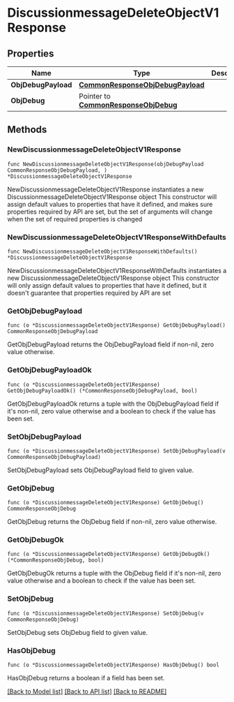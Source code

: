 # DiscussionmessageDeleteObjectV1Response

## Properties

Name | Type | Description | Notes
------------ | ------------- | ------------- | -------------
**ObjDebugPayload** | [**CommonResponseObjDebugPayload**](CommonResponseObjDebugPayload.md) |  | 
**ObjDebug** | Pointer to [**CommonResponseObjDebug**](CommonResponseObjDebug.md) |  | [optional] 

## Methods

### NewDiscussionmessageDeleteObjectV1Response

`func NewDiscussionmessageDeleteObjectV1Response(objDebugPayload CommonResponseObjDebugPayload, ) *DiscussionmessageDeleteObjectV1Response`

NewDiscussionmessageDeleteObjectV1Response instantiates a new DiscussionmessageDeleteObjectV1Response object
This constructor will assign default values to properties that have it defined,
and makes sure properties required by API are set, but the set of arguments
will change when the set of required properties is changed

### NewDiscussionmessageDeleteObjectV1ResponseWithDefaults

`func NewDiscussionmessageDeleteObjectV1ResponseWithDefaults() *DiscussionmessageDeleteObjectV1Response`

NewDiscussionmessageDeleteObjectV1ResponseWithDefaults instantiates a new DiscussionmessageDeleteObjectV1Response object
This constructor will only assign default values to properties that have it defined,
but it doesn't guarantee that properties required by API are set

### GetObjDebugPayload

`func (o *DiscussionmessageDeleteObjectV1Response) GetObjDebugPayload() CommonResponseObjDebugPayload`

GetObjDebugPayload returns the ObjDebugPayload field if non-nil, zero value otherwise.

### GetObjDebugPayloadOk

`func (o *DiscussionmessageDeleteObjectV1Response) GetObjDebugPayloadOk() (*CommonResponseObjDebugPayload, bool)`

GetObjDebugPayloadOk returns a tuple with the ObjDebugPayload field if it's non-nil, zero value otherwise
and a boolean to check if the value has been set.

### SetObjDebugPayload

`func (o *DiscussionmessageDeleteObjectV1Response) SetObjDebugPayload(v CommonResponseObjDebugPayload)`

SetObjDebugPayload sets ObjDebugPayload field to given value.


### GetObjDebug

`func (o *DiscussionmessageDeleteObjectV1Response) GetObjDebug() CommonResponseObjDebug`

GetObjDebug returns the ObjDebug field if non-nil, zero value otherwise.

### GetObjDebugOk

`func (o *DiscussionmessageDeleteObjectV1Response) GetObjDebugOk() (*CommonResponseObjDebug, bool)`

GetObjDebugOk returns a tuple with the ObjDebug field if it's non-nil, zero value otherwise
and a boolean to check if the value has been set.

### SetObjDebug

`func (o *DiscussionmessageDeleteObjectV1Response) SetObjDebug(v CommonResponseObjDebug)`

SetObjDebug sets ObjDebug field to given value.

### HasObjDebug

`func (o *DiscussionmessageDeleteObjectV1Response) HasObjDebug() bool`

HasObjDebug returns a boolean if a field has been set.


[[Back to Model list]](../README.md#documentation-for-models) [[Back to API list]](../README.md#documentation-for-api-endpoints) [[Back to README]](../README.md)



